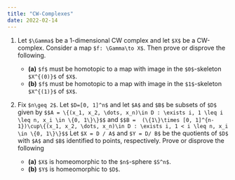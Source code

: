 ```yaml
---
title: "CW-Complexes"
date: 2022-02-14
---
```


1. Let `$\Gamma$` be a $1$-dimensional CW complex and let `$X$` be a CW-complex. Consider a map `$f: \Gamma\to X$`. Then prove or disprove the following.
    * __(a)__ `$f$` must be homotopic to a map with image in the `$0$`-skeleton `$X^{(0)}$` of `$X$`.
    * __(b)__ `$f$` must be homotopic to a map with image in the `$1$`-skeleton `$X^{(1)}$` of `$X$`.

2. Fix `$n\geq 2$`. Let `$D=[0, 1]^n$` and let `$A$` and `$B$` be subsets of `$D$` given by `$$A = \{(x_1, x_2, \dots, x_n)\in D : \exists i, 1 \leq i \leq n, x_i \in \{0, 1\}\}$$` and `$$B =  (\{1\}\times [0, 1]^{n- 1})\cup\{(x_1, x_2, \dots, x_n)\in D : \exists i, 1 < i \leq n, x_i \in \{0, 1\}\}$$`
Let `$X = D / A$` and `$Y = D/ B$` be the quotients of `$D$` with `$A$` and `$B$` identified to points, respectively.
Prove or disprove the following
    * __(a)__ `$X$` is homeomorphic to the `$n$`-sphere `$S^n$`.
    * __(b)__ `$Y$` is homeomorphic to `$D$`.
